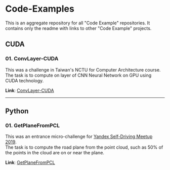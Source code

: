 # Code-Examples
This is an aggregate repository for all "Code Example" repositories. It contains only the readme with links to other "Code Example" projects.

## CUDA

### 01. ConvLayer-CUDA
This was a challenge in Taiwan's NCTU for Computer Architecture course.
The task is to compute on layer of CNN Neural Network on GPU using CUDA technology.

**Link**: [ConvLayer-CUDA](https://github.com/OwlSoul/ConvLayer_CUDA)

----

## Python

### 01. GetPlaneFromPCL
This was an entrance micro-challenge for [Yandex Self-Driving Meetup 2019](https://taxi.yandex.ru/action/ysdm). \
The task is to compute the road plane from the point cloud, such as 50% of the points in the cloud are on or near the plane.

**Link**: [GetPlaneFromPCL](https://github.com/OwlSoul/GetPlaneFromPCL)
